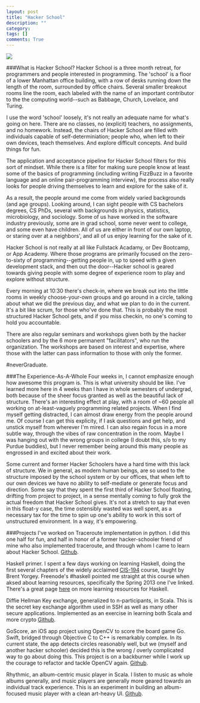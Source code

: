 ```yaml
---
layout: post
title: "Hacker School"
description: ""
category: 
tags: []
comments: True
---
```


<img src="/assets/hacker-school-pano.jpg">

###What is Hacker School?
Hacker School is a three month retreat, for programmers and people interested in programming. The 'school' is a floor of a lower Manhattan office building, with a row of desks running down the length of the room, surrounded by office chairs. Several smaller breakout rooms line the room, each labeled with the name of an important contributor to the the computing world--such as Babbage, Church, Lovelace, and Turing. 

I use the word 'school' loosely, it's not really an adequate name for what's going on here. <!--more-->
There are no classes, no (explicit) teachers, no assignments, and no homework. Instead, the chairs of Hacker School are filled with individuals capable of self-determiniation; people who, when left to their own devices, teach themselves. And explore difficult concepts. And build things for fun. 

The application and acceptance pipeline for Hacker School filters for this sort of mindset. While there is a filter for making sure people know at least some of the basics of programming (including writing FizzBuzz in a favorite language and an online pair-programming interview), the process also really looks for people driving themselves to learn and explore for the sake of it. 

As a result, the people around me come from widely varied backgrounds (and age groups). Looking around, I can sight people with CS bachelors degrees, CS PhDs, several with backgrounds in physics, statistics, microbiology, and sociology. Some of us have worked in the software industry previously, some are in grad school, some never went to college, and some even have children. All of us are either in front of our own laptop, or staring over at a neighbors', and all of us enjoy learning for the sake of it.

Hacker School is not really at all like Fullstack Acadamy, or Dev Bootcamp, or App Academy. Where those programs are primarily focused on the zero-to-sixty of programming--getting people in, up to speed with a given development stack, and then out the door--Hacker school is geared towards giving people with some degree of experience room to play and explore without structure.

Every morning at 10:30 there's check-in, where we break out into the little rooms in weekly choose-your-own groups and go around in a circle, talking about what we did the previous day, and what we plan to do in the current. It's a bit like scrum, for those who've done that. This is probably the most structured Hacker School gets, and if you miss checkin, no one's coming to hold you accountable.

There are also regular seminars and workshops given both by the hacker schoolers and by the 6 more permanent "facilitators", who run the organization. The workshops are based on interest and expertise, where those with the latter can pass information to those with only the former.

\#neverGraduate.

###The Experience-As-A-Whole
Four weeks in, I cannot emphasize enough how awesome this program is. This is what university should be like. I've learned more here in 4 weeks than I have in whole semesters of undergrad, both because of the sheer focus granted as well as the beautiful lack of structure. There's an interesting effect at play, with a room of ~60 people all working on at-least-vaguely programming related projects. When I find myself getting distracted, I can almost draw energy from the people around me. Of course I can get this explicity, if I ask questions and get help, and unstick myself from wherever I'm mired. I can also regain focus in a more subtle way, through the vibes of raw concentration in the room. Maybe I was hanging out with the wrong groups in college (I doubt this, s/o to my Purdue buddies), but I never remember being around this many people as engrossed in and excited about their work.

Some current and former Hacker Schoolers have a hard time with this lack of structure. We in general, as modern human beings, are so used to the structure imposed by the school system or by our offices, that when left to our own devices we have no ability to self-mediate or generate focus and direction. Some say that they spent the first third of Hacker School floating, drifting from project to project, in a sense mentally coming to fully grok the actual freedom that Hacker School gives. It's not a stretch to say that even in this float-y case, the time ostensibly wasted was well spent, as a necessary tax for the time to spin up one's ability to work in this sort of unstructured environment. In a way, it's empowering.



###Projects I've worked on
Traceroute implementation in python. I did this one half for fun, and half in honor of a former hacker-schooler friend of mine who also implemented traceroute, and through whom I came to learn about Hacker School. [Github](https://github.com/vsinha/traceroute).

Haskell primer. I spent a few days working on learning Haskell, doing the first several chapters of the widely acclaimed [CIS-194](http://www.seas.upenn.edu/~cis194/spring13/lectures.html) course, taught by Brent Yorgey. Freenode's #haskell pointed me straight at this course when aksed about learning resources, specifically the Spring 2013 one I've linked. There's a great page [here](https://github.com/bitemyapp/learnhaskell) on more learning resources for Haskell.

Diffie Hellman Key exchange, generalized to n-participants, in Scala. This is the secret key exchange algorithm used in SSH as well as many other secure applications. Implemented as an exercise in learning both Scala and more crypto [Github](https://github.com/vsinha/DiffieHellman).

GoScore, an iOS app project using OpenCV to score the board game Go. Swift, bridged through Objective C to C++ is remarkably complex. In its current state, the app detects circles reasonably well, but we (myself and another hacker schooler) decided this is the wrong / overly complicated way to go about doing this. This project is on a backburner while I work up the courage to refactor and tackle OpenCV again. [Github](https://github.com/vsinha/GoScore).

Rhythmic, an album-centric music player in Scala. I listen to music as whole albums generally, and music players are generally more geared towards an individual track experience. This is an experiment in building an album-focused music player with a clean art-heavy UI. [Github](https://github.com/vsinha/Rhythmic).






